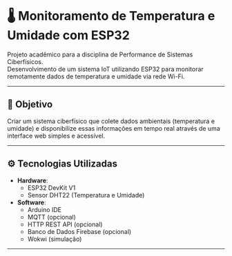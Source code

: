 # 🌡️ Monitoramento de Temperatura e Umidade com ESP32

Projeto acadêmico para a disciplina de Performance de Sistemas Ciberfísicos.  
Desenvolvimento de um sistema IoT utilizando ESP32 para monitorar remotamente dados de temperatura e umidade via rede Wi-Fi.

---

## 🎯 Objetivo

Criar um sistema ciberfísico que colete dados ambientais (temperatura e umidade) e disponibilize essas informações em tempo real através de uma interface web simples e acessível.

---

## ⚙️ Tecnologias Utilizadas

- **Hardware**:
  - ESP32 DevKit V1
  - Sensor DHT22 (Temperatura e Umidade)
- **Software**:
  - Arduino IDE 
  - MQTT (opcional)
  - HTTP REST API (opcional)
  - Banco de Dados Firebase (opcional)
  - Wokwi (simulação)

---


